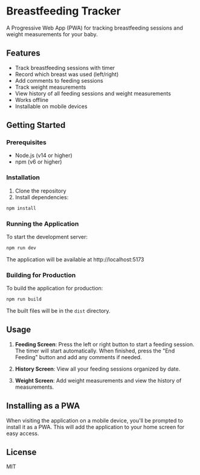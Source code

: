 # Breastfeeding Tracker

A Progressive Web App (PWA) for tracking breastfeeding sessions and weight measurements for your baby.

## Features

- Track breastfeeding sessions with timer
- Record which breast was used (left/right)
- Add comments to feeding sessions
- Track weight measurements
- View history of all feeding sessions and weight measurements
- Works offline
- Installable on mobile devices

## Getting Started

### Prerequisites

- Node.js (v14 or higher)
- npm (v6 or higher)

### Installation

1. Clone the repository
2. Install dependencies:

```bash
npm install
```

### Running the Application

To start the development server:

```bash
npm run dev
```

The application will be available at http://localhost:5173

### Building for Production

To build the application for production:

```bash
npm run build
```

The built files will be in the `dist` directory.

## Usage

1. **Feeding Screen**: Press the left or right button to start a feeding session. The timer will start automatically. When finished, press the "End Feeding" button and add any comments if needed.

2. **History Screen**: View all your feeding sessions organized by date.

3. **Weight Screen**: Add weight measurements and view the history of measurements.

## Installing as a PWA

When visiting the application on a mobile device, you'll be prompted to install it as a PWA. This will add the application to your home screen for easy access.

## License

MIT 